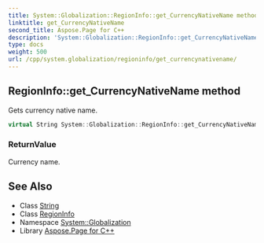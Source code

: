 ```yaml
---
title: System::Globalization::RegionInfo::get_CurrencyNativeName method
linktitle: get_CurrencyNativeName
second_title: Aspose.Page for C++
description: 'System::Globalization::RegionInfo::get_CurrencyNativeName method. Gets currency native name in C++.'
type: docs
weight: 500
url: /cpp/system.globalization/regioninfo/get_currencynativename/
---
```

## RegionInfo::get_CurrencyNativeName method


Gets currency native name.

```cpp
virtual String System::Globalization::RegionInfo::get_CurrencyNativeName() const
```


### ReturnValue

Currency name.

## See Also

* Class [String](../../../system/string/)
* Class [RegionInfo](../)
* Namespace [System::Globalization](../../)
* Library [Aspose.Page for C++](../../../)
